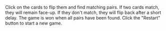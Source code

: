   Click on the cards to flip them and find matching pairs.
  If two cards match, they will remain face-up.
  If they don't match, they will flip back after a short delay.
  The game is won when all pairs have been found.
  Click the "Restart" button to start a new game.
